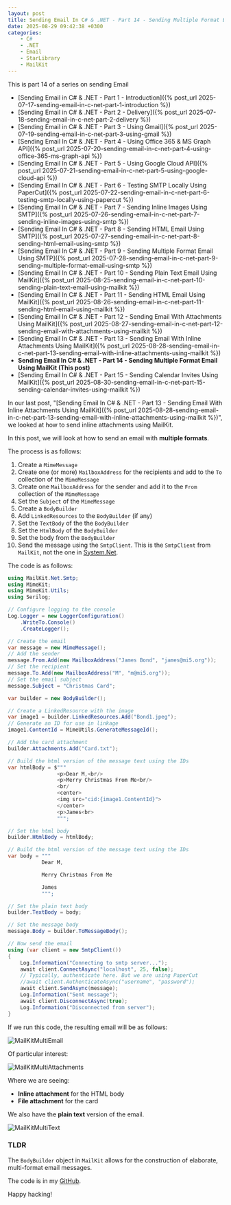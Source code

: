 ```yaml
---
layout: post
title: Sending Email In C# & .NET - Part 14 - Sending Multiple Format Email Using MailKit
date: 2025-08-29 09:42:38 +0300
categories:
    - C#
    - .NET
    - Email
    - StarLibrary
    - MailKit
---
```


This is part 14 of a series on sending Email

- [Sending Email in C# & .NET  - Part 1 - Introduction]({% post_url 2025-07-17-sending-email-in-c-net-part-1-introduction %})
- [Sending Email in C# & .NET - Part 2 - Delivery]({% post_url 2025-07-18-sending-email-in-c-net-part-2-delivery %})
- [Sending Email in C# & .NET - Part 3 - Using Gmail]({% post_url 2025-07-19-sending-email-in-c-net-part-3-using-gmail %})
- [Sending Email In C# & .NET - Part 4 - Using Office 365 & MS Graph API]({% post_url 2025-07-20-sending-email-in-c-net-part-4-using-office-365-ms-graph-api %})
- [Sending Email In C# & .NET - Part 5 - Using Google Cloud API]({% post_url 2025-07-21-sending-email-in-c-net-part-5-using-google-cloud-api %})
- [Sending Email In C# & .NET - Part 6 - Testing SMTP Locally  Using PaperCut]({% post_url 2025-07-22-sending-email-in-c-net-part-6-testing-smtp-locally-using-papercut %})
- [Sending Email In C# & .NET - Part 7 - Sending Inline Images Using SMTP]({% post_url 2025-07-26-sending-email-in-c-net-part-7-sending-inline-images-using-smtp %})
- [Sending Email In C# & .NET - Part 8 - Sending HTML Email Using SMTP]({% post_url 2025-07-27-sending-email-in-c-net-part-8-sending-html-email-using-smtp %})
- [Sending Email In C# & .NET - Part 9 - Sending Multiple Format Email Using SMTP]({% post_url 2025-07-28-sending-email-in-c-net-part-9-sending-multiple-format-email-using-smtp %})
- [Sending Email In C# & .NET - Part 10 - Sending Plain Text Email Using MailKit]({% post_url 2025-08-25-sending-email-in-c-net-part-10-sending-plain-text-email-using-mailkit %})
- [Sending Email In C# & .NET - Part 11 - Sending HTML Email Using MailKit]({% post_url 2025-08-26-sending-email-in-c-net-part-11-sending-html-email-using-mailkit %})
- [Sending Email In C# & .NET - Part 12 - Sending Email With Attachments Using MailKit]({% post_url 2025-08-27-sending-email-in-c-net-part-12-sending-email-with-attachments-using-mailkit %}) 
- [Sending Email In C# & .NET - Part 13 - Sending Email With Inline Attachments Using MailKit]({% post_url 2025-08-28-sending-email-in-c-net-part-13-sending-email-with-inline-attachments-using-mailkit %})
- **Sending Email In C# & .NET - Part 14 - Sending Multiple Format Email Using MailKit (This post)**
- [Sending Email In C# & .NET - Part 15 - Sending Calendar Invites Using MailKit]({% post_url 2025-08-30-sending-email-in-c-net-part-15-sending-calendar-invites-using-mailkit %})

In our last post, "[Sending Email In C# & .NET - Part 13 - Sending Email With Inline Attachments Using MailKit]({% post_url 2025-08-28-sending-email-in-c-net-part-13-sending-email-with-inline-attachments-using-mailkit  %})", we looked at how to send inline attachments using MailKit.

In this post, we will look at how to send an email with **multiple formats**.

The process is as follows:

1. Create a `MimeMessage`
2. Create one (or more) `MailboxAddress` for the recipients and add to the `To` collection of the `MimeMessage`
3. Create one `MailboxAddress` for the sender and add it to the `From` collection of the `MimeMessage`
4. Set  the `Subject` of the `MimeMessage`
5. Create a `BodyBuilder`
6. Add `LinkedResources` to the `BodyBuilder` (if any)
7. Set the `TextBody` of the the `BodyBuilder`
8. Set the `HtmlBody` of the `BodyBuilder`
9. Set the body from the `BodyBuilder`
10. Send the message using the `SmtpClient`. This is the `SmtpClient` from `MailKit`, not the one in [System.Net](https://learn.microsoft.com/en-us/dotnet/api/system.net.mail.smtpclient?view=net-9.0).

The code is as follows:

```c#
using MailKit.Net.Smtp;
using MimeKit;
using MimeKit.Utils;
using Serilog;

// Configure logging to the console
Log.Logger = new LoggerConfiguration()
    .WriteTo.Console()
    .CreateLogger();

// Create the email
var message = new MimeMessage();
// Add the sender
message.From.Add(new MailboxAddress("James Bond", "james@mi5.org"));
// Set the recipient
message.To.Add(new MailboxAddress("M", "m@mi5.org"));
// Set the email subject
message.Subject = "Christmas Card";

var builder = new BodyBuilder();

// Create a LinkedResource with the image
var image1 = builder.LinkedResources.Add("Bond1.jpeg");
// Generate an ID for use in linkage
image1.ContentId = MimeUtils.GenerateMessageId();

// Add the card attachment
builder.Attachments.Add("Card.txt");

// Build the html version of the message text using the IDs
var htmlBody = $"""
                <p>Dear M,<br/>
                <p>Merry Christmas From Me<br/>
                <br/
                <center>
                <img src="cid:{image1.ContentId}">
                </center>
                <p>James<br>
                """;

// Set the html body
builder.HtmlBody = htmlBody;

// Build the html version of the message text using the IDs
var body = """
           Dear M,

           Merry Christmas From Me

           James
           """;

// Set the plain text body
builder.TextBody = body;

// Set the message body 
message.Body = builder.ToMessageBody();

// Now send the email
using (var client = new SmtpClient())
{
    Log.Information("Connecting to smtp server...");
    await client.ConnectAsync("localhost", 25, false);
    // Typically, authenticate here. But we are using PaperCut 
    //await client.AuthenticateAsync("username", "password");
    await client.SendAsync(message);
    Log.Information("Sent message");
    await client.DisconnectAsync(true);
    Log.Information("Disconnected from server");
}
```

If we run this code, the resulting email will be as follows:

![MailKitMultiEmail](../images/2025/08/MailKitMultiEmail.png)

Of particular interest:

![MailKitMultiAttachments](../images/2025/08/MailKitMultiAttachments.png)

Where we are seeing:

- **Inline attachment** for the HTML body
- **File attachment** for the card

We also have the **plain text** version of the email.

![MailKitMultiText](../images/2025/08/MailKitMultiText.png)

### TLDR

The `BodyBuilder` object in `MailKit` allows for the construction of elaborate, multi-format email messages.

The code is in my [GitHub](https://github.com/conradakunga/BlogCode/tree/master/2025-08-29%20-%20MailKit%20Multi%20Format).

Happy hacking!
